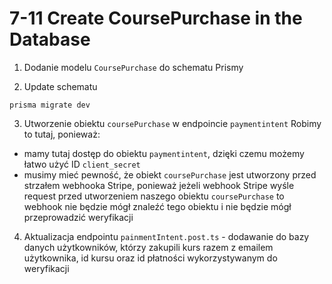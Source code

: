 # 7-11 Create CoursePurchase in the Database

1. Dodanie modelu `CoursePurchase` do schematu Prismy

2. Update schematu

```prisma
prisma migrate dev
```

3. Utworzenie obiektu `coursePurchase` w endpoincie `paymentintent`
Robimy to tutaj, ponieważ:
- mamy tutaj dostęp do obiektu `paymentintent`, dzięki czemu możemy łatwo użyć ID `client_secret`
- musimy mieć pewność, że obiekt `coursePurchase` jest utworzony przed strzałem webhooka Stripe, ponieważ jeżeli webhook Stripe wyśle request przed utworzeniem naszego obiektu `coursePurchase` to webhook nie będzie mógł znaleźć tego obiektu i nie będzie mógł przeprowadzić weryfikacji

4. Aktualizacja endpointu `painmentIntent.post.ts` - dodawanie do bazy danych użytkowników, którzy zakupili kurs razem z emailem użytkownika, id kursu oraz id płatności wykorzystywanym do weryfikacji
